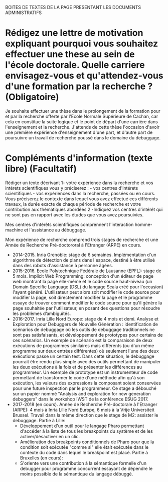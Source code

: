BOITES DE TEXTES DE LA PAGE PRESENTANT LES DOCUMENTS ADMINISTRATIFS
# Rédigez une lettre de motivation expliquant pourquoi vous souhaitez effectuer une these au sein de l'école doctorale. Quelle carriere envisagez-vous et qu'attendez-vous d'une formation par la recherche ? (Obligatoire)

Je souhaite effectuer une thèse dans le prolongement de la formation pour et par la recherche offerte par l'Ecole Normale Supérieure de Cachan, car cela en constitue la suite logique et le point de départ d'une carrière dans l'enseignement et la recherche. J'attends de cette thèse l'occasion d'avoir une première expérience d'enseignement d'une part, et d'autre part de poursuivre un travail de recherche poussé dans le domaine du debuggage.

# Compléments d'information (texte libre) (Facultatif)
Rédiger un texte décrivant
1- votre expérience dans la recherche et vos intérets scientifiques vous y préciserez :
	- vos centres d'intérets scientifiques
    - vos expériences dans la recherche, passées ou en cours. Vous préciserez le contexte dans lequel vous avez effectué ces différents travaux, la durée exacte de chaque période de recherche et votre contribution aux thématiques abordées 
2 -Indiquez vos centres d'intérêt qui ne sont pas en rapport avec les études que vous avez poursuivies.

Mes centres d'intérêts scientifiques comprennent l'interaction homme-machine et l'assistance au débuggage.

Mon expérience de recherche comprend trois stages de recherche et une Année de Recherche Pré-doctororal à l'Etranger (ARPE) en cours.
- 2014-2015. Inria Grenoble: stage de 6 semaines. Implémentation d'un algorithme de détection de plans dans l'espace, destiné à être utilisé dans des robots d'assistance à personne âgées.
- 2015-2016. Ecole Polytechnique Fédérale de Lausanne (EPFL): stage de 5 mois. Implicit Web Programming: conception d'un éditeur de page web montrant la page elle-même et le code source haut-niveau (un Domain Specific Language (DSL) du langage Scala créé pour l'occasion) l'ayant généré. L'utilisateur peut alors soit modifier le code source pour modifier la page, soit directement modifier la page et le programme essaye de trouver comment modifier le code source pour qu'il génère la page souhaitée par l'utilisateur, en posant des questions pour résoudre les problèmes d’ambiguïtés.
- 2016-2017. Inria Lille Nord Europe: stage de 4 mois et demi. Analyse et Exploration pour Debuggers de Nouvelle Génération : identification de scénarios de debuggage où les outils de debuggage traditionnels ne sont pas satisfaisants, et développement de prototypes pour certains de ces scénarios. Un exemple de scénario est la comparaison de deux exécutions de programmes similaires mais différents (ou d'un même programme sur deux entrées différentes) où seulement l'une des deux exécutions passe un certain test. Dans cette situation, le debuggage pourrait être rendu plus simple avec des outils permettant de manipuler les deux exécutions à la fois et de présenter les différences au programmeur. Un exemple de prototype est un instrumenteur de code permettant de transformer le code d'une méthode afin qu'à son exécution, les valeurs des expressions la composant soient conservées pour une future inspection par le programmeur. Ce stage a débouché sur un papier nommé "Analysis and exploration for new generation debuggers" dans le workshop IWST de la conférence ESUG 2017.
- 2017-2018 (en cours). Année de Recherche Pré-doctorale à l'Etranger (ARPE): 4 mois à Inria Lille Nord Europe, 6 mois à la Vrije Universiteit Brussel. Travail dans la même direction que le stage de M2: assister le debuggage.
Partie à Lille:
	- Développement d'un outil pour le langage Pharo permettant d'accéder à la liste de tous les breakpoints du système et de les activer/désactiver en un clic.
	- Amélioration des breakpoints conditionnels de Pharo pour que la condition soit exécutée "comme si" elle était exécutée dans le contexte du code dans lequel le breakpoint est placé.
Partie à Bruxelles (en cours):
	- S'oriente vers une contribution à la sémantique formelle d'un debugger pour programme concurrent essayant de dépendre le moins possible de la sémantique du langage débuggé.